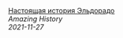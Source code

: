 <!--2024-01-04 01:37:28-->
<div class="yb">
  <a class="nodecor" href="/index.html?istoriya/nastoyashchaya_istoriya_eldorado">
    <img class="preview" data-videoid="Y2quG-bEUM0" src="https://i.ytimg.com/vi/Y2quG-bEUM0/hqdefault.jpg" align="middle" alt="">
  </a>
  <div class="inlbl text">
    <a class="nodecor" href="/index.html?istoriya/nastoyashchaya_istoriya_eldorado">Настоящая история Эльдорадо</a><br>
    <i class="smaller2">Amazing History</i><br>
    <i class="smaller3">2021-11-27</i>
  </div>
</div>
